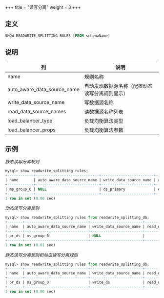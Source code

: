 +++
title = "读写分离"
weight = 3
+++

## 定义

```sql
SHOW READWRITE_SPLITTING RULES [FROM schemaName]
```

## 说明

| 列                          | 说明                                  |
| --------------------------- | ------------------------------------ |
| name                        | 规则名称                               |
| auto_aware_data_source_name | 自动发现数据源名称（配置动态读写分离规则显示）|
| write_data_source_name      | 写数据源名称                            |
| read_data_source_names      | 读数据源名称列表                         |
| load_balancer_type          | 负载均衡算法类型                         |
| load_balancer_props         | 负载均衡算法参数                         |

## 示例

*静态读写分离规则*
```sql
mysql> show readwrite_splitting rules;
+------------+-----------------------------+------------------------+------------------------+--------------------+---------------------+
| name       | auto_aware_data_source_name | write_data_source_name | read_data_source_names | load_balancer_type | load_balancer_props |
+------------+-----------------------------+------------------------+------------------------+--------------------+---------------------+
| ms_group_0 | NULL                        | ds_primary             | ds_slave_0, ds_slave_1 | random             |                     |
+------------+-----------------------------+------------------------+------------------------+--------------------+---------------------+
1 row in set (0.00 sec)
```

*动态读写分离规则*
```sql
mysql> show readwrite_splitting rules from readwrite_splitting_db;
+-------+-----------------------------+------------------------+------------------------+--------------------+---------------------+
| name  | auto_aware_data_source_name | write_data_source_name | read_data_source_names | load_balancer_type | load_balancer_props |
+-------+-----------------------------+------------------------+------------------------+--------------------+---------------------+
| pr_ds | ms_group_0                  | NULL                   |                        | random             | read_weight=2:1     |
+-------+-----------------------------+------------------------+------------------------+--------------------+---------------------+
1 row in set (0.01 sec)
```

*静态读写分离规则和动态读写分离规则*
```sql
mysql> show readwrite_splitting rules from readwrite_splitting_db;
+-------+-----------------------------+------------------------+------------------------+--------------------+---------------------+
| name  | auto_aware_data_source_name | write_data_source_name | read_data_source_names | load_balancer_type | load_balancer_props |
+-------+-----------------------------+------------------------+------------------------+--------------------+---------------------+
| pr_ds | ms_group_0                  | write_ds               | read_ds_0, read_ds_1   | random             | read_weight=2:1     |
+-------+-----------------------------+------------------------+------------------------+--------------------+---------------------+
1 row in set (0.00 sec)
```
